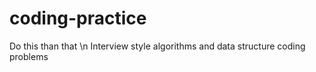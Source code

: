 # coding-practice
Do this than that \n
Interview style algorithms and data structure coding problems
